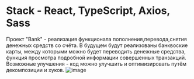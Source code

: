 # Stack - React, TypeScript, Axios, Sass
Проект "Bank" - реализация функционала пополнения,перевода,снятия денежных средств со счёта. В будущем будут реализованы банквоские карты, между которыми можно будет переводить денежные средства, функция просмотра подробной информации совершенных транзакций.
Возможные улучшения - код можно улучшить и оптимизировать путём декомпозиции и хуков.
![image](https://github.com/sk1wz/Learning/assets/78929376/5f07cc34-ee1e-4e21-bc0e-82c6ddd9aafc)
